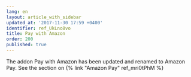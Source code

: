 ```yaml
---
lang: en
layout: article_with_sidebar
updated_at: '2017-11-30 17:59 +0400'
identifier: ref_UkLno8vo
title: Pay with Amazon
order: 200
published: true
---
```

The addon Pay with Amazon has been updated and renamed to Amazon Pay. See the section on {% link "Amazon Pay" ref_mri0tPhM %}
